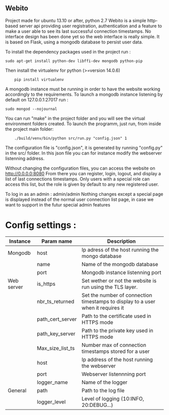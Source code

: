 ## Webito

Project made for ubuntu 13.10 or after, python 2.7
Webito is a simple http-based server api providing user registration, authentication and a feature to make a user able to see its last successful connection timestamps.
No interface design has been done yet so the web interface is really simple.
It is based on Flask, using a mongodb database to persist user data.

To install the dependency packages used in the project run :
```shell
sudo apt-get install python-dev libffi-dev mongodb python-pip
 ```
Then install the virtualenv for python (>=version 14.0.6)
```shell
    pip install virtualenv 
 ```
 
A mongodb instance must be running in order to have the website working accordingly to the requirements.
To launch a mongodb instance listening by default on 127.0.0.1:27017 run :
```shell
sudo mongod --nojournal
 ```
You can run "make" in the project folder and you will see the virtual environment folders created. To launch the programm, just run, from inside the project main folder:
```shell
    ./build/venv/bin/python src/run.py "config.json" 1
 ```


 The configuration file is "config.json", it is generated by running "config.py" in the src/ folder.
 In this json file you can for instance modify the webserver listenning address.
 
 Without changing the configuration files, you can access the website on http://0.0.0.0:8080
 From there you can register, login, logout, and display a list of last connections timestamps. Only users with a special role can access this list, but the role is given by default to any new registered user.
 
 To log in as an admin : admin/admin
 Nothing changes except a special page is displayed instead of the normal user connection list page, in case we want to support in the futur special admin features
 
 # Config settings :

|  Instance  | Param name       | Description
|------------|------------------|-----------------------------------------------------------------------------------|
| Mongodb    | host             | Ip adress of the host running the mongo database                                  |
|            | name             | Name of the mongodb database                                                      |
|            | port             | Mongodb instance listenning port                                                  |
| Web server | is_https         | Set wether or not the website is run using the TLS layer.                         |
|            | nbr_ts_returned  | Set the number of connection timestamps to display to a user when it requires it  |
|            | path_cert_server | Path to the certificate used in HTTPS mode                                        |
|            | path_key_server  | Path to the private key used in HTTPS mode                                        |
|            | Max_size_list_ts | Number max of connection timestamps stored for a user                             |
|            | host             | Ip address of the host running the webserver                                      |
|            | port             | Webserver listennning port                                                        |
|            | logger_name      | Name of the logger                                                                |
| General    | path             | Path to the log file                                                              |
|            | logger_level     | Level of logging (10:INFO, 20:DEBUG...)                                           |


